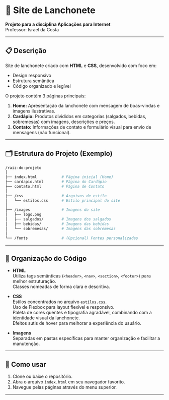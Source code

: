 # 🍔 Site de Lanchonete

**Projeto para a disciplina Aplicações para Internet**  
Professor: Israel da Costa

---

## 📋 Descrição

Site de lanchonete criado com **HTML** e **CSS**, desenvolvido com foco em:

- Design responsivo  
- Estrutura semântica  
- Código organizado e legível  

O projeto contém 3 páginas principais:

1. **Home:** Apresentação da lanchonete com mensagem de boas-vindas e imagens ilustrativas.  
2. **Cardápio:** Produtos divididos em categorias (salgados, bebidas, sobremesas) com imagens, descrições e preços.  
3. **Contato:** Informações de contato e formulário visual para envio de mensagens (não funcional).

---

## 🗂 Estrutura do Projeto (Exemplo)

```bash
/raiz-do-projeto
│
├── index.html           # Página inicial (Home)
├── cardapio.html        # Página do Cardápio
├── contato.html         # Página de Contato
│
├── /css                 # Arquivos de estilo
│   └── estilos.css      # Estilo principal do site
│
├── /images              # Imagens do site
│   ├── logo.png
│   ├── salgados/        # Imagens dos salgados
│   ├── bebidas/         # Imagens das bebidas
│   └── sobremesas/      # Imagens das sobremesas
│
└── /fonts               # (Opcional) Fontes personalizadas
```

---

## 🧩 Organização do Código

- **HTML**  
  Utiliza tags semânticas (`<header>`, `<nav>`, `<section>`, `<footer>`) para melhor estruturação.  
  Classes nomeadas de forma clara e descritiva.

- **CSS**  
  Estilos concentrados no arquivo `estilos.css`.  
  Uso de Flexbox para layout flexível e responsivo.  
  Paleta de cores quentes e tipografia agradável, combinando com a identidade visual da lanchonete.  
  Efeitos sutis de hover para melhorar a experiência do usuário.

- **Imagens**  
  Separadas em pastas específicas para manter organização e facilitar a manutenção.

---

## 🚀 Como usar

1. Clone ou baixe o repositório.  
2. Abra o arquivo `index.html` em seu navegador favorito.  
3. Navegue pelas páginas através do menu superior.

---
